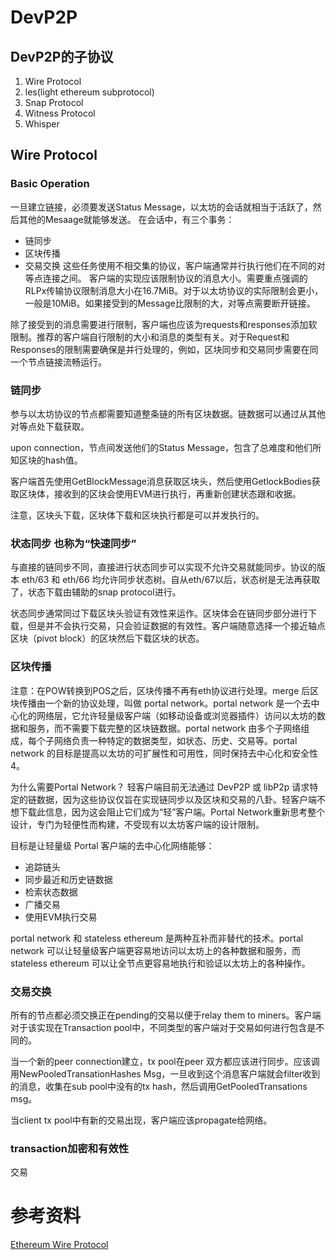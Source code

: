 # DevP2P

## DevP2P的子协议
1. Wire Protocol
2. les(light ethereum subprotocol)  
3. Snap  Protocol
4. Witness Protocol  
5. Whisper  

## Wire Protocol

### Basic Operation
一旦建立链接，必须要发送Status Message，以太坊的会话就相当于活跃了，然后其他的Mesaage就能够发送。
在会话中，有三个事务：
- 链同步
- 区块传播
- 交易交换
这些任务使用不相交集的协议，客户端通常并行执行他们在不同的对等点连接之间。
客户端的实现应该限制协议的消息大小。需要重点强调的RLPx传输协议限制消息大小在16.7MiB。对于以太坊协议的实际限制会更小，一般是10MiB。如果接受到的Message比限制的大，对等点需要断开链接。

除了接受到的消息需要进行限制，客户端也应该为requests和responses添加软限制。推荐的客户端自行限制的大小和消息的类型有关。对于Request和Responses的限制需要确保是并行处理的，例如，区块同步和交易同步需要在同一个节点链接流畅运行。

### 链同步
参与以太坊协议的节点都需要知道整条链的所有区块数据。链数据可以通过从其他对等点处下载获取。

upon connection，节点间发送他们的Status Message，包含了总难度和他们所知区块的hash值。

客户端首先使用GetBlockMessage消息获取区块头，然后使用GetlockBodies获取区块体，接收到的区块会使用EVM进行执行，再重新创建状态跟和收据。

注意，区块头下载，区块体下载和区块执行都是可以并发执行的。

### 状态同步 也称为“快速同步”
与直接的链同步不同，直接进行状态同步可以实现不允许交易就能同步。协议的版本 eth/63 和 eth/66 均允许同步状态树。自从eth/67以后，状态树是无法再获取了，状态下载由辅助的snap protocol进行。

状态同步通常同过下载区块头验证有效性来运作。区块体会在链同步部分进行下载，但是并不会执行交易，只会验证数据的有效性。客户端随意选择一个接近轴点区块（pivot block）的区块然后下载区块的状态。

### 区块传播
注意：在POW转换到POS之后，区块传播不再有eth协议进行处理。merge 后区块传播由一个新的协议处理，叫做 portal network。portal network 是一个去中心化的网络层，它允许轻量级客户端（如移动设备或浏览器插件）访问以太坊的数据和服务，而不需要下载完整的区块链数据。portal network 由多个子网络组成，每个子网络负责一种特定的数据类型，如状态、历史、交易等。portal network 的目标是提高以太坊的可扩展性和可用性，同时保持去中心化和安全性4。

为什么需要Portal Network？
轻客户端目前无法通过 DevP2P 或 libP2p 请求特定的链数据，因为这些协议仅旨在实现链同步以及区块和交易的八卦。轻客户端不想下载此信息，因为这会阻止它们成为“轻”客户端。Portal Network重新思考整个设计，专门为轻便性而构建，不受现有以太坊客户端的设计限制。  

目标是让轻量级 Portal 客户端的去中心化网络能够：  
- 追踪链头  
- 同步最近和历史链数据  
- 检索状态数据  
- 广播交易  
- 使用EVM执行交易  

portal network 和 stateless ethereum 是两种互补而非替代的技术。portal network 可以让轻量级客户端更容易地访问以太坊上的各种数据和服务，而 stateless ethereum 可以让全节点更容易地执行和验证以太坊上的各种操作。

### 交易交换
所有的节点都必须交换正在pending的交易以便于relay them to miners。客户端对于该实现在Transaction pool中，不同类型的客户端对于交易如何进行包含是不同的。

当一个新的peer connection建立，tx pool在peer 双方都应该进行同步。应该调用NewPooledTransationHashes Msg，一旦收到这个消息客户端就会filter收到的消息，收集在sub pool中没有的tx hash，然后调用GetPooledTransations msg。

当client tx pool中有新的交易出现，客户端应该propagate给网络。

### transaction加密和有效性
交易




# 参考资料
[Ethereum Wire Protocol](https://github.com/ethereum/devp2p/blob/master/caps/eth.md)  
